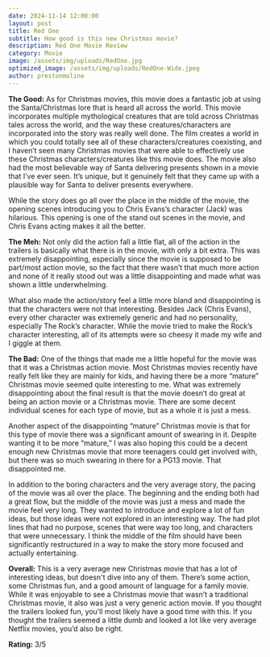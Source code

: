 ```yaml
---
date: 2024-11-14 12:00:00
layout: post
title: Red One
subtitle: How good is this new Christmas movie?
description: Red One Movie Review
category: Movie
image: /assets/img/uploads/RedOne.jpg
optimized_image: /assets/img/uploads/RedOne-Wide.jpeg
author: prestonmoline
---
```


**The Good:**
As for Christmas movies, this movie does a fantastic job at using the Santa/Christmas lore that is heard all across the world. This movie incorporates multiple mythological creatures that are told across Christmas tales across the world, and the way these creatures/characters are incorporated into the story was really well done. The film creates a world in which you could totally see all of these characters/creatures coexisting, and I haven’t seen many Christmas movies that were able to effectively use these Christmas characters/creatures like this movie does. The movie also had the most believable way of Santa delivering presents shown in a movie that I’ve ever seen. It’s unique, but it genuinely felt that they came up with a plausible way for Santa to deliver presents everywhere.

While the story does go all over the place in the middle of the movie, the opening scenes introducing you to Chris Evans’s character (Jack) was hilarious. This opening is one of the stand out scenes in the movie, and Chris Evans acting makes it all the better.

**The Meh:**
Not only did the action fall a little flat, all of the action in the trailers is basically what there is in the movie, with only a bit extra. This was extremely disappointing, especially since the movie is supposed to be part/most action movie, so the fact that there wasn’t that much more action and none of it really stood out was a little disappointing and made what was shown a little underwhelming.

What also made the action/story feel a little more bland and disappointing is that the characters were not that interesting. Besides Jack (Chris Evans), every other character was extremely generic and had no personality, especially The Rock’s character. While the movie tried to make the Rock’s character interesting, all of its attempts were so cheesy it made my wife and I giggle at them.


**The Bad:**
One of the things that made me a little hopeful for the movie was that it was a Christmas action movie. Most Christmas movies recently have really felt like they are mainly for kids, and having there be a more “mature” Christmas movie seemed quite interesting to me. What was extremely disappointing about the final result is that the movie doesn’t do great at being an action movie or a Christmas movie. There are some decent individual scenes for each type of movie, but as a whole it is just a mess.

Another aspect of the disappointing “mature” Christmas movie is that for this type of movie there was a significant amount of swearing in it. Despite wanting it to be more “mature,” I was also hoping this could be a decent enough new Christmas movie that more teenagers could get involved with, but there was so much swearing in there for a PG13 movie. That disappointed me. 

In addition to the boring characters and the very average story, the pacing of the movie was all over the place. The beginning and the ending both had a great flow, but the middle of the movie was just a mess and made the movie feel very long. They wanted to introduce and explore a lot of fun ideas, but those ideas were not explored in an interesting way. The had plot lines that had no purpose, scenes that were way too long, and characters that were unnecessary. I think the middle of the film should have been significantly restructured in a way to make the story more focused and actually entertaining.


**Overall:**
This is a very average new Christmas movie that has a lot of interesting ideas, but doesn't dive into any of them. There’s some action, some Christmas fun, and a good amount of language for a family movie. While it was enjoyable to see a Christmas movie that wasn’t a traditional Christmas movie, it also was just a very generic action movie. If you thought the trailers looked fun, you’ll most likely have a good time with this. If you thought the trailers seemed a little dumb and looked a lot like very average Netflix movies, you’d also be right. 

**Rating:**
3/5


